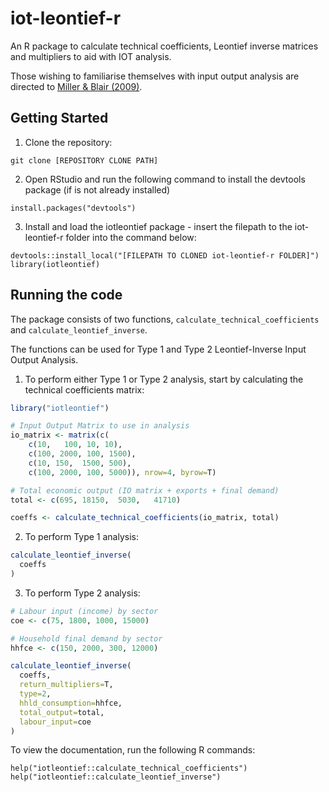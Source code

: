 # iot-leontief-r

An R package to calculate technical coefficients, Leontief inverse matrices and multipliers to aid with IOT analysis.

Those wishing to familiarise themselves with input output analysis are directed to [Miller & Blair (2009)](http://digamo.free.fr/io2009.pdf).

## Getting Started

1. Clone the repository:

```
git clone [REPOSITORY CLONE PATH]
```

2. Open RStudio and run the following command to install the devtools package (if is not already installed)

```
install.packages("devtools")
```

3. Install and load the iotleontief package - insert the filepath to the iot-leontief-r folder into the command below:

```
devtools::install_local("[FILEPATH TO CLONED iot-leontief-r FOLDER]")
library(iotleontief)
```

## Running the code

The package consists of two functions, `calculate_technical_coefficients` and `calculate_leontief_inverse`.

The functions can be used for Type 1 and Type 2 Leontief-Inverse Input Output Analysis. 

1. To perform either Type 1 or Type 2 analysis, start by calculating the technical coefficients matrix:
```R
library("iotleontief")

# Input Output Matrix to use in analysis
io_matrix <- matrix(c(
    c(10,	100, 10, 10),
    c(100, 2000, 100, 1500),
    c(10, 150,	1500, 500),
    c(100, 2000, 100, 5000)), nrow=4, byrow=T)

# Total economic output (IO matrix + exports + final demand)
total <- c(695,	18150,	5030,	41710)

coeffs <- calculate_technical_coefficients(io_matrix, total)
```

2. To perform Type 1 analysis:
```R
calculate_leontief_inverse(
  coeffs
)
```

3. To perform Type 2 analysis:
```R
# Labour input (income) by sector
coe <- c(75, 1800, 1000, 15000)

# Household final demand by sector
hhfce <- c(150, 2000, 300, 12000)

calculate_leontief_inverse(
  coeffs,
  return_multipliers=T,
  type=2,
  hhld_consumption=hhfce,
  total_output=total,
  labour_input=coe
)
```

To view the documentation, run the following R commands:
```
help("iotleontief::calculate_technical_coefficients")
help("iotleontief::calculate_leontief_inverse")
```
